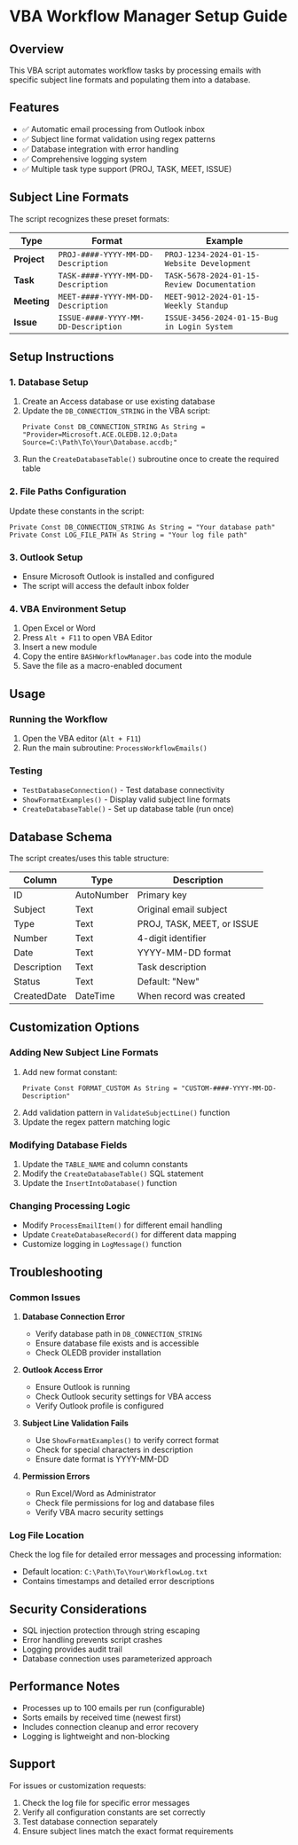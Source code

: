 # VBA Workflow Manager Setup Guide

## Overview
This VBA script automates workflow tasks by processing emails with specific subject line formats and populating them into a database.

## Features
- ✅ Automatic email processing from Outlook inbox
- ✅ Subject line format validation using regex patterns
- ✅ Database integration with error handling
- ✅ Comprehensive logging system
- ✅ Multiple task type support (PROJ, TASK, MEET, ISSUE)

## Subject Line Formats

The script recognizes these preset formats:

| Type | Format | Example |
|------|--------|---------|
| **Project** | `PROJ-####-YYYY-MM-DD-Description` | `PROJ-1234-2024-01-15-Website Development` |
| **Task** | `TASK-####-YYYY-MM-DD-Description` | `TASK-5678-2024-01-15-Review Documentation` |
| **Meeting** | `MEET-####-YYYY-MM-DD-Description` | `MEET-9012-2024-01-15-Weekly Standup` |
| **Issue** | `ISSUE-####-YYYY-MM-DD-Description` | `ISSUE-3456-2024-01-15-Bug in Login System` |

## Setup Instructions

### 1. Database Setup
1. Create an Access database or use existing database
2. Update the `DB_CONNECTION_STRING` in the VBA script:
   ```vba
   Private Const DB_CONNECTION_STRING As String = "Provider=Microsoft.ACE.OLEDB.12.0;Data Source=C:\Path\To\Your\Database.accdb;"
   ```
3. Run the `CreateDatabaseTable()` subroutine once to create the required table

### 2. File Paths Configuration
Update these constants in the script:
```vba
Private Const DB_CONNECTION_STRING As String = "Your database path"
Private Const LOG_FILE_PATH As String = "Your log file path"
```

### 3. Outlook Setup
- Ensure Microsoft Outlook is installed and configured
- The script will access the default inbox folder

### 4. VBA Environment Setup
1. Open Excel or Word
2. Press `Alt + F11` to open VBA Editor
3. Insert a new module
4. Copy the entire `BASHWorkflowManager.bas` code into the module
5. Save the file as a macro-enabled document

## Usage

### Running the Workflow
1. Open the VBA editor (`Alt + F11`)
2. Run the main subroutine: `ProcessWorkflowEmails()`

### Testing
- `TestDatabaseConnection()` - Test database connectivity
- `ShowFormatExamples()` - Display valid subject line formats
- `CreateDatabaseTable()` - Set up database table (run once)

## Database Schema

The script creates/uses this table structure:

| Column | Type | Description |
|--------|------|-------------|
| ID | AutoNumber | Primary key |
| Subject | Text | Original email subject |
| Type | Text | PROJ, TASK, MEET, or ISSUE |
| Number | Text | 4-digit identifier |
| Date | Text | YYYY-MM-DD format |
| Description | Text | Task description |
| Status | Text | Default: "New" |
| CreatedDate | DateTime | When record was created |

## Customization Options

### Adding New Subject Line Formats
1. Add new format constant:
   ```vba
   Private Const FORMAT_CUSTOM As String = "CUSTOM-####-YYYY-MM-DD-Description"
   ```
2. Add validation pattern in `ValidateSubjectLine()` function
3. Update the regex pattern matching logic

### Modifying Database Fields
1. Update the `TABLE_NAME` and column constants
2. Modify the `CreateDatabaseTable()` SQL statement
3. Update the `InsertIntoDatabase()` function

### Changing Processing Logic
- Modify `ProcessEmailItem()` for different email handling
- Update `CreateDatabaseRecord()` for different data mapping
- Customize logging in `LogMessage()` function

## Troubleshooting

### Common Issues

1. **Database Connection Error**
   - Verify database path in `DB_CONNECTION_STRING`
   - Ensure database file exists and is accessible
   - Check OLEDB provider installation

2. **Outlook Access Error**
   - Ensure Outlook is running
   - Check Outlook security settings for VBA access
   - Verify Outlook profile is configured

3. **Subject Line Validation Fails**
   - Use `ShowFormatExamples()` to verify correct format
   - Check for special characters in description
   - Ensure date format is YYYY-MM-DD

4. **Permission Errors**
   - Run Excel/Word as Administrator
   - Check file permissions for log and database files
   - Verify VBA macro security settings

### Log File Location
Check the log file for detailed error messages and processing information:
- Default location: `C:\Path\To\Your\WorkflowLog.txt`
- Contains timestamps and detailed error descriptions

## Security Considerations

- SQL injection protection through string escaping
- Error handling prevents script crashes
- Logging provides audit trail
- Database connection uses parameterized approach

## Performance Notes

- Processes up to 100 emails per run (configurable)
- Sorts emails by received time (newest first)
- Includes connection cleanup and error recovery
- Logging is lightweight and non-blocking

## Support

For issues or customization requests:
1. Check the log file for specific error messages
2. Verify all configuration constants are set correctly
3. Test database connection separately
4. Ensure subject lines match the exact format requirements
